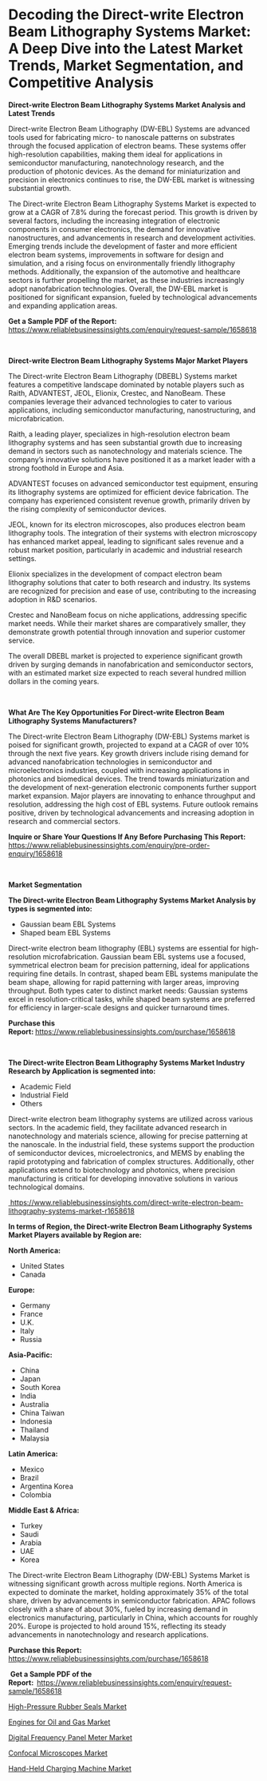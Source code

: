 <p><h1>Decoding the Direct-write Electron Beam Lithography Systems Market: A Deep Dive into the Latest Market Trends, Market Segmentation, and Competitive Analysis</h1></p><p><strong>Direct-write Electron Beam Lithography Systems Market Analysis and Latest Trends</strong></p>
<p><p>Direct-write Electron Beam Lithography (DW-EBL) Systems are advanced tools used for fabricating micro- to nanoscale patterns on substrates through the focused application of electron beams. These systems offer high-resolution capabilities, making them ideal for applications in semiconductor manufacturing, nanotechnology research, and the production of photonic devices. As the demand for miniaturization and precision in electronics continues to rise, the DW-EBL market is witnessing substantial growth. </p><p>The Direct-write Electron Beam Lithography Systems Market is expected to grow at a CAGR of 7.8% during the forecast period. This growth is driven by several factors, including the increasing integration of electronic components in consumer electronics, the demand for innovative nanostructures, and advancements in research and development activities. Emerging trends include the development of faster and more efficient electron beam systems, improvements in software for design and simulation, and a rising focus on environmentally friendly lithography methods. Additionally, the expansion of the automotive and healthcare sectors is further propelling the market, as these industries increasingly adopt nanofabrication technologies. Overall, the DW-EBL market is positioned for significant expansion, fueled by technological advancements and expanding application areas.</p></p>
<p><strong>Get a Sample PDF of the Report:&nbsp;</strong> <a href="https://www.reliablebusinessinsights.com/enquiry/request-sample/1658618?utm_campaign=60&utm_medium=2&utm_source=Github&utm_content=ia&utm_term=28092024&utm_id=direct-write-electron-beam-lithography-systems">https://www.reliablebusinessinsights.com/enquiry/request-sample/1658618</a></p>
<p>&nbsp;</p>
<p><strong>Direct-write Electron Beam Lithography Systems Major Market Players</strong></p>
<p><p>The Direct-write Electron Beam Lithography (DBEBL) Systems market features a competitive landscape dominated by notable players such as Raith, ADVANTEST, JEOL, Elionix, Crestec, and NanoBeam. These companies leverage their advanced technologies to cater to various applications, including semiconductor manufacturing, nanostructuring, and microfabrication.</p><p>Raith, a leading player, specializes in high-resolution electron beam lithography systems and has seen substantial growth due to increasing demand in sectors such as nanotechnology and materials science. The company’s innovative solutions have positioned it as a market leader with a strong foothold in Europe and Asia.</p><p>ADVANTEST focuses on advanced semiconductor test equipment, ensuring its lithography systems are optimized for efficient device fabrication. The company has experienced consistent revenue growth, primarily driven by the rising complexity of semiconductor devices.</p><p>JEOL, known for its electron microscopes, also produces electron beam lithography tools. The integration of their systems with electron microscopy has enhanced market appeal, leading to significant sales revenue and a robust market position, particularly in academic and industrial research settings.</p><p>Elionix specializes in the development of compact electron beam lithography solutions that cater to both research and industry. Its systems are recognized for precision and ease of use, contributing to the increasing adoption in R&D scenarios.</p><p>Crestec and NanoBeam focus on niche applications, addressing specific market needs. While their market shares are comparatively smaller, they demonstrate growth potential through innovation and superior customer service.</p><p>The overall DBEBL market is projected to experience significant growth driven by surging demands in nanofabrication and semiconductor sectors, with an estimated market size expected to reach several hundred million dollars in the coming years.</p></p>
<p>&nbsp;</p>
<p><strong>What Are The Key Opportunities For Direct-write Electron Beam Lithography Systems Manufacturers?</strong></p>
<p><p>The Direct-write Electron Beam Lithography (DW-EBL) Systems market is poised for significant growth, projected to expand at a CAGR of over 10% through the next five years. Key growth drivers include rising demand for advanced nanofabrication technologies in semiconductor and microelectronics industries, coupled with increasing applications in photonics and biomedical devices. The trend towards miniaturization and the development of next-generation electronic components further support market expansion. Major players are innovating to enhance throughput and resolution, addressing the high cost of EBL systems. Future outlook remains positive, driven by technological advancements and increasing adoption in research and commercial sectors.</p></p>
<p><strong>Inquire or Share Your Questions If Any Before Purchasing This Report:</strong> <a href="https://www.reliablebusinessinsights.com/enquiry/pre-order-enquiry/1658618?utm_campaign=60&utm_medium=2&utm_source=Github&utm_content=ia&utm_term=28092024&utm_id=direct-write-electron-beam-lithography-systems">https://www.reliablebusinessinsights.com/enquiry/pre-order-enquiry/1658618</a></p>
<p>&nbsp;</p>
<p><strong>Market Segmentation</strong></p>
<p><strong>The Direct-write Electron Beam Lithography Systems Market Analysis by types is segmented into:</strong></p>
<p><ul><li>Gaussian beam EBL Systems</li><li>Shaped beam EBL Systems</li></ul></p>
<p><p>Direct-write electron beam lithography (EBL) systems are essential for high-resolution microfabrication. Gaussian beam EBL systems use a focused, symmetrical electron beam for precision patterning, ideal for applications requiring fine details. In contrast, shaped beam EBL systems manipulate the beam shape, allowing for rapid patterning with larger areas, improving throughput. Both types cater to distinct market needs: Gaussian systems excel in resolution-critical tasks, while shaped beam systems are preferred for efficiency in larger-scale designs and quicker turnaround times.</p></p>
<p><strong>Purchase this Report:&nbsp;</strong><a href="https://www.reliablebusinessinsights.com/purchase/1658618?utm_campaign=60&utm_medium=2&utm_source=Github&utm_content=ia&utm_term=28092024&utm_id=direct-write-electron-beam-lithography-systems">https://www.reliablebusinessinsights.com/purchase/1658618</a></p>
<p>&nbsp;</p>
<p><strong>The Direct-write Electron Beam Lithography Systems Market Industry Research by Application is segmented into:</strong></p>
<p><ul><li>Academic Field</li><li>Industrial Field</li><li>Others</li></ul></p>
<p><p>Direct-write electron beam lithography systems are utilized across various sectors. In the academic field, they facilitate advanced research in nanotechnology and materials science, allowing for precise patterning at the nanoscale. In the industrial field, these systems support the production of semiconductor devices, microelectronics, and MEMS by enabling the rapid prototyping and fabrication of complex structures. Additionally, other applications extend to biotechnology and photonics, where precision manufacturing is critical for developing innovative solutions in various technological domains.</p></p>
<p><a href="https://www.reliablebusinessinsights.com/direct-write-electron-beam-lithography-systems-market-r1658618?utm_campaign=60&utm_medium=2&utm_source=Github&utm_content=ia&utm_term=28092024&utm_id=direct-write-electron-beam-lithography-systems">&nbsp;https://www.reliablebusinessinsights.com/direct-write-electron-beam-lithography-systems-market-r1658618</a></p>
<p><strong>In terms of Region, the Direct-write Electron Beam Lithography Systems Market Players available by Region are:</strong></p>
<p>
    <p> <strong> North America: </strong>
        <ul>
            <li>United States</li>
            <li>Canada</li>
        </ul>
        </p> 
    <p> <strong> Europe: </strong>
        <ul>
            <li>Germany</li>
            <li>France</li>
            <li>U.K.</li>
            <li>Italy</li>
            <li>Russia</li>
        </ul>
        </p> 
    <p> <strong> Asia-Pacific: </strong>
        <ul>
            <li>China</li>
            <li>Japan</li>
            <li>South Korea</li>
            <li>India</li>
            <li>Australia</li>
            <li>China Taiwan</li>
            <li>Indonesia</li>
            <li>Thailand</li>
            <li>Malaysia</li>
        </ul>
        </p> 
    <p> <strong> Latin America: </strong>
        <ul>
            <li>Mexico</li>
            <li>Brazil</li>
            <li>Argentina Korea</li>
            <li>Colombia</li>
        </ul>
        </p> 
    <p> <strong> Middle East & Africa: </strong>
        <ul>
            <li>Turkey</li>
            <li>Saudi</li>
            <li>Arabia</li>
            <li>UAE</li>
            <li>Korea</li>
        </ul>
    </p>
    </p>
<p><p>The Direct-write Electron Beam Lithography (DW-EBL) Systems Market is witnessing significant growth across multiple regions. North America is expected to dominate the market, holding approximately 35% of the total share, driven by advancements in semiconductor fabrication. APAC follows closely with a share of about 30%, fueled by increasing demand in electronics manufacturing, particularly in China, which accounts for roughly 20%. Europe is projected to hold around 15%, reflecting its steady advancements in nanotechnology and research applications.</p></p>
<p><strong>Purchase this Report: </strong><a href="https://www.reliablebusinessinsights.com/purchase/1658618?utm_campaign=60&utm_medium=2&utm_source=Github&utm_content=ia&utm_term=28092024&utm_id=direct-write-electron-beam-lithography-systems">https://www.reliablebusinessinsights.com/purchase/1658618</a></p>
<p>&nbsp;<strong>Get a Sample PDF of the Report:&nbsp;&nbsp;</strong><a href="https://www.reliablebusinessinsights.com/enquiry/request-sample/1658618?utm_campaign=60&utm_medium=2&utm_source=Github&utm_content=ia&utm_term=28092024&utm_id=direct-write-electron-beam-lithography-systems">https://www.reliablebusinessinsights.com/enquiry/request-sample/1658618</a></p>
<p><strong></strong></p>
<p><p><a href="https://github.com/MarilynDouglas476/Market-Research-Report-List-1/blob/main/high-pressure-rubber-seals-market.md?utm_campaign=60&utm_medium=2&utm_source=Github&utm_content=ia&utm_term=28092024&utm_id=direct-write-electron-beam-lithography-systems">High-Pressure Rubber Seals Market</a></p><p><a href="https://github.com/FahadAhmed223/Market-Research-Report-List-1/blob/main/engines-for-oil-and-gas-market.md?utm_campaign=60&utm_medium=2&utm_source=Github&utm_content=ia&utm_term=28092024&utm_id=direct-write-electron-beam-lithography-systems">Engines for Oil and Gas Market</a></p><p><a href="https://www.linkedin.com/pulse/digital-frequency-panel-meter-industry-sector-market-dynamics-03nec?trackingId=qEc1FOofS0Gp04bif%2F3IlA%3D%3D&utm_campaign=60&utm_medium=2&utm_source=Github&utm_content=ia&utm_term=28092024&utm_id=direct-write-electron-beam-lithography-systems">Digital Frequency Panel Meter Market</a></p><p><a href="https://issuu.com/reportprime-2/docs/confocal-microscopes-market-size-20_f187d8c67f0af2?utm_campaign=60&utm_medium=2&utm_source=Github&utm_content=ia&utm_term=28092024&utm_id=direct-write-electron-beam-lithography-systems">Confocal Microscopes Market</a></p><p><a href="https://issuu.com/reportprime-2/docs/hand-held-charging-machine-market-s_800742d5874a8c?utm_campaign=60&utm_medium=2&utm_source=Github&utm_content=ia&utm_term=28092024&utm_id=direct-write-electron-beam-lithography-systems">Hand-Held Charging Machine Market</a></p></p>